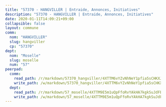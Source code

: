 ```yaml
---
title: "57370 - HANGVILLER | Entraide, Annonces, Initiatives"
description: "57370 - HANGVILLER | Entraide, Annonces, Initiatives"
date: 2020-01-11T14:09:21+09:00
collapsible: false
layout: commune
comm:
  nom: "HANGVILLER"
  slug: hangviller
  cp: "57370"
dept:
  nom: "Moselle"
  slug: moselle
  num: "57"
peerpad:
  comm:
    read_path: /r/markdown/57370_hangviller/4XTTM6vYZvNhNeY1pfia5sCHKXJpZ6YyVR1QUpDsMU69YnEhD
    write_path: /w/markdown/57370_hangviller/4XTTM6vYZvNhNeY1pfia5sCHKXJpZ6YyVR1QUpDsMU69YnEhD-K3TgUR3FoL5x3rUxC64H3R7CC8dwPVM3XMnqTCJ48hyCFc7K14UZzHnV4Yt4edcVEuk3at1kDejn1BGc4VJx6M2aJEzpVinqRJLqpd6UbutgMQvWySbv6KMBSk6EFbd1Su2oRgsR
  dept:
    read_path: /r/markdown/57_moselle/4XTTM9E5m1uQpFfoRvYAkHA7kgkSuJdFBSCmoLnZ6YvxmqAKj
    write_path: /w/markdown/57_moselle/4XTTM9E5m1uQpFfoRvYAkHA7kgkSuJdFBSCmoLnZ6YvxmqAKj-K3TgTxpsRhjGfb3pJqDaX4rYTLkyLoK3BLA4awBfhTSCoyNhResrhhmfsEF8aKnccedt5XoBzWeRYfKxQxNKv71ETcpGharLRE7rdgTKY3uSaW3Du2dz8v23YEY268mfYmweTFnR
---
```



